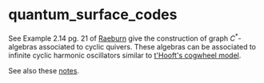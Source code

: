 # quantum_surface_codes

See Example 2.14 pg. 21 of [Raeburn](https://wiki.math.ntnu.no/_media/ma8107/2014h/iain_raeburn_cbmsnov2_.pdf) give the construction of graph $C^*$-algebras associated to cyclic quivers. These algebras can be associated to infinite cyclic harmonic oscillators similar to [t'Hooft's cogwheel model](https://arxiv.org/abs/1405.1548).   


See also these [notes](http://www.waltervansuijlekom.nl/wp-content/uploads/2014/05/thesisRichardBSc.pdf).

